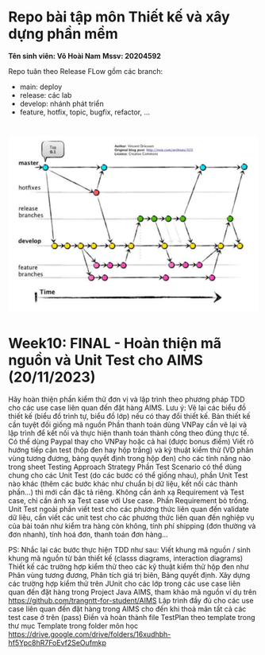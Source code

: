 # Repo bài tập môn Thiết kế và xây dựng phần mềm
**Tên sinh viên: Võ Hoài Nam**
**Mssv: 20204592**

Repo tuân theo Release FLow gồm các branch:
- main: deploy
- release: các lab 
- develop: nhánh phát triển
- feature, hotfix, topic, bugfix, refactor, ...

![Alt text](workflow.png)
===


# Week10: FINAL - Hoàn thiện mã nguồn và Unit Test cho AIMS (20/11/2023)
Hãy hoàn thiện phần kiểm thử đơn vị và lập trình theo phương pháp TDD cho các use case liên quan đến đặt hàng AIMS. Lưu ý:
Vẽ lại các biểu đồ thiết kế (biểu đồ trình tự, biểu đồ lớp) nếu có thay đổi thiết kế. Bản thiết kế cần tuyệt đối giống mã nguồn
 Phần thanh toán dùng VNPay cần vẽ lại và lập trình để kết nối và thực hiện thanh toán thành công theo đúng thực tế. Có thể dùng Paypal thay cho VNPay hoặc cả hai (được bonus điểm)
Viết rõ hướng tiếp cận test (hộp đen hay hộp trắng) và kỹ thuật kiểm thử (VD phân vùng tương đương, bảng quyết định trong hộp đen) cho các tính năng nào trong sheet Testing Approach Strategy
Phần Test Scenario có thể dùng chung cho các Unit Test (do các bước có thể giống nhau), phần Unit Test nào khác (thêm các bước khác như chuẩn bị dữ liệu, kết nối các thành phần...) thì mới cần đặc tả riêng.
Không cần ánh xạ Requirement và Test case, chỉ cần ánh xạ Test case với Use case. Phần Requirement bỏ trống.
Unit Test ngoài phần viết test cho các phương thức liên quan đến validate dữ liệu, cần viết các unit test cho các phương thức liên quan đến nghiệp vụ của bài toán như kiểm tra hàng còn không, tính phí shipping (đơn thường và đơn nhanh), tính hoá đơn, thanh toán đơn hàng...


 PS: Nhắc lại các bước thực hiện TDD như sau:
Viết khung mã nguồn / sinh khung mã nguồn từ bản thiết kế (classs diagrams, interaction diagrams)
Thiết kế các trường hợp kiểm thử theo các kỹ thuật kiểm thử hộp đen như Phân vùng tương đương, Phân tích giá trị biên, Bảng quyết định.
Xây dựng các trường hợp kiểm thử trên JUnit cho các lớp trong các use case liên quan đến đặt hàng trong Project Java AIMS, tham khảo mã nguồn ví dụ trên https://github.com/trangntt-for-student/AIMS
Lập trình đầy đủ cho các use case liên quan đến đặt hàng trong AIMS cho đến khi thoả mãn tất cả các test case ở trên (pass)
Điền và hoàn thành file TestPlan theo template trong thư mục Template trong folder môn học https://drive.google.com/drive/folders/16xudhbh-hf5Ypc8hR7FoEvf2SeOufmkp

